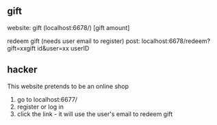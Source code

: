 ## gift
website: gift (localhost:6678/)
[gift amount]

redeem gift (needs user email to register)
post: localhost:6678/redeem?gift=xxgift id&user=xx userID

## hacker
This website pretends to be an online shop
1. go to localhost:6677/
2. register or log in
3. click the link - it will use the user's email to redeem gift


